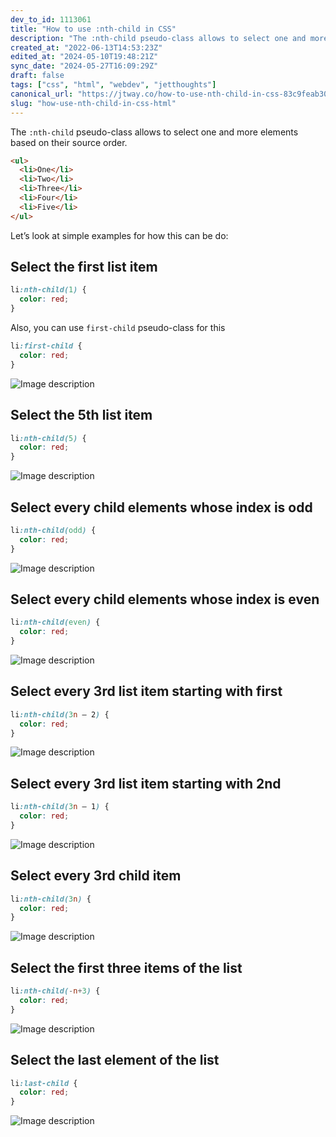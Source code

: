 ```yaml
---
dev_to_id: 1113061
title: "How to use :nth-child in CSS"
description: "The :nth-child pseudo-class allows to select one and more elements based on their source..."
created_at: "2022-06-13T14:53:23Z"
edited_at: "2024-05-10T19:48:21Z"
sync_date: "2024-05-27T16:09:29Z"
draft: false
tags: ["css", "html", "webdev", "jetthoughts"]
canonical_url: "https://jtway.co/how-to-use-nth-child-in-css-83c9feab3092"
slug: "how-use-nth-child-in-css-html"
---
```

The `:nth-child` pseudo-class allows to select one and more elements based on their source order.
```html
<ul>
  <li>One</li>
  <li>Two</li>
  <li>Three</li>
  <li>Four</li>
  <li>Five</li>
</ul>
```
Let’s look at simple examples for how this can be do:

## Select the first list item
```css
li:nth-child(1) {
  color: red;
}
```
Also, you can use `first-child` pseudo-class for this
```css
li:first-child {
  color: red;
}
```
![Image description](https://dev-to-uploads.s3.amazonaws.com/uploads/articles/e9rve6b255r7off0ugz2.png)

## Select the 5th list item
```css
li:nth-child(5) {
  color: red;
}
```
![Image description](https://dev-to-uploads.s3.amazonaws.com/uploads/articles/3pcymakl62wpodupa6ha.png)


## Select every child elements whose index is odd
```css
li:nth-child(odd) {
  color: red;
}
```
![Image description](https://dev-to-uploads.s3.amazonaws.com/uploads/articles/07myqk5nxrv4ift045gg.png)

## Select every child elements whose index is even
```css
li:nth-child(even) {
  color: red;
}
```
![Image description](https://dev-to-uploads.s3.amazonaws.com/uploads/articles/er45co5nrbwfsi71oosn.png)

## Select every 3rd list item starting with first
```css
li:nth-child(3n — 2) {
  color: red;
}
```
![Image description](https://dev-to-uploads.s3.amazonaws.com/uploads/articles/g39qoeqmkxuh86uxnvtm.png)

## Select every 3rd list item starting with 2nd
```css
li:nth-child(3n — 1) {
  color: red;
}
```
![Image description](https://dev-to-uploads.s3.amazonaws.com/uploads/articles/4pax0i1343r08awa8ipe.png)
  
## Select every 3rd child item
```css
li:nth-child(3n) {
  color: red;
}
```
![Image description](https://dev-to-uploads.s3.amazonaws.com/uploads/articles/rxfyxxwzs4pbfs8vdire.png)

## Select the first three items of the list
```css
li:nth-child(-n+3) {
  color: red;
}
```
![Image description](https://dev-to-uploads.s3.amazonaws.com/uploads/articles/r4d8g0treln69h6l7xwe.png)
      
## Select the last element of the list
```css
li:last-child {
  color: red;
}
```
![Image description](https://dev-to-uploads.s3.amazonaws.com/uploads/articles/d450kwaasyex3j2z1grz.png)
 
